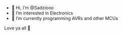 - 👋 Hi, I’m @Sadziooo
- 👀 I’m interested in Electronics
- 🌱 I’m currently programming AVRs and other MCUs

Love ya all 💜
